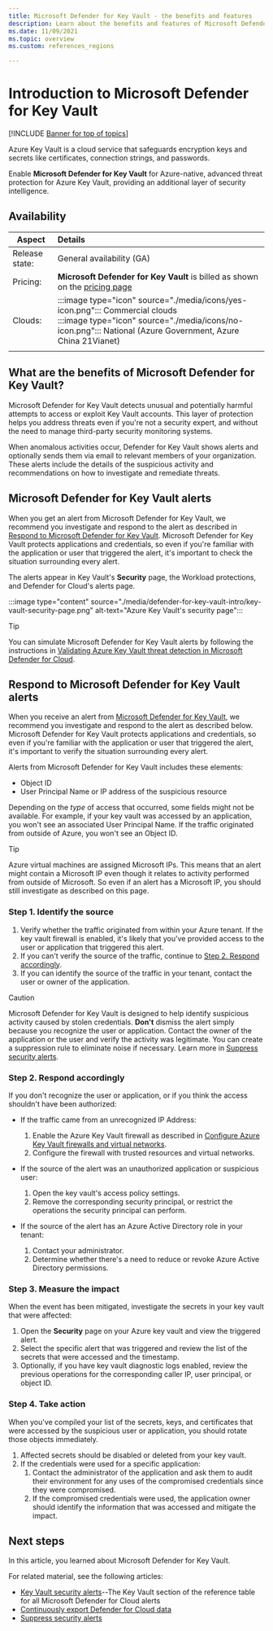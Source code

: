 ```yaml
---
title: Microsoft Defender for Key Vault - the benefits and features
description: Learn about the benefits and features of Microsoft Defender for Key Vault.
ms.date: 11/09/2021
ms.topic: overview
ms.custom: references_regions

---
```


# Introduction to Microsoft Defender for Key Vault

[!INCLUDE [Banner for top of topics](./includes/banner.md)]

Azure Key Vault is a cloud service that safeguards encryption keys and secrets like certificates, connection strings, and passwords. 

Enable **Microsoft Defender for Key Vault** for Azure-native, advanced threat protection for Azure Key Vault, providing an additional layer of security intelligence. 

## Availability

|Aspect|Details|
|----|:----|
|Release state:|General availability (GA)|
|Pricing:|**Microsoft Defender for Key Vault** is billed as shown on the [pricing page](https://azure.microsoft.com/pricing/details/security-center/)|
|Clouds:|:::image type="icon" source="./media/icons/yes-icon.png"::: Commercial clouds<br>:::image type="icon" source="./media/icons/no-icon.png"::: National (Azure Government, Azure China 21Vianet)|
|||

## What are the benefits of Microsoft Defender for Key Vault?

Microsoft Defender for Key Vault detects unusual and potentially harmful attempts to access or exploit Key Vault accounts. This layer of protection helps you address threats even if you're not a security expert, and without the need to manage third-party security monitoring systems.

When anomalous activities occur, Defender for Key Vault shows alerts and optionally sends them via email to relevant members of your organization. These alerts include the details of the suspicious activity and recommendations on how to investigate and remediate threats. 

## Microsoft Defender for Key Vault alerts
When you get an alert from Microsoft Defender for Key Vault, we recommend you investigate and respond to the alert as described in [Respond to Microsoft Defender for Key Vault](defender-for-key-vault-usage.md). Microsoft Defender for Key Vault protects applications and credentials, so even if you're familiar with the application or user that triggered the alert, it's important to check the situation surrounding every alert.

The alerts appear in Key Vault's **Security** page, the Workload protections, and Defender for Cloud's alerts page.

:::image type="content" source="./media/defender-for-key-vault-intro/key-vault-security-page.png" alt-text="Azure Key Vault's security page":::


> [!TIP]
> You can simulate Microsoft Defender for Key Vault alerts by following the instructions in [Validating Azure Key Vault threat detection in Microsoft Defender for Cloud](https://techcommunity.microsoft.com/t5/azure-security-center/validating-azure-key-vault-threat-detection-in-azure-security/ba-p/1220336).


## Respond to Microsoft Defender for Key Vault alerts
When you receive an alert from [Microsoft Defender for Key Vault](defender-for-key-vault-introduction.md), we recommend you investigate and respond to the alert as described below. Microsoft Defender for Key Vault protects applications and credentials, so even if you're familiar with the application or user that triggered the alert, it's important to verify the situation surrounding every alert.  

Alerts from Microsoft Defender for Key Vault includes these elements:

- Object ID
- User Principal Name or IP address of the suspicious resource 

Depending on the *type* of access that occurred, some fields might not be available. For example, if your key vault was accessed by an application, you won't see an associated User Principal Name. If the traffic originated from outside of Azure, you won't see an Object ID.

> [!TIP]
> Azure virtual machines are assigned Microsoft IPs. This means that an alert might contain a Microsoft IP even though it relates to activity performed from outside of Microsoft. So even if an alert has a Microsoft IP, you should still investigate as described on this page.

### Step 1. Identify the source

1. Verify whether the traffic originated from within your Azure tenant. If the key vault firewall is enabled, it's likely that you've provided access to the user or application that triggered this alert.
1. If you can't verify the source of the traffic, continue to [Step 2. Respond accordingly](#step-2-respond-accordingly).
1. If you can identify the source of the traffic in your tenant, contact the user or owner of the application. 

> [!CAUTION]
> Microsoft Defender for Key Vault is designed to help identify suspicious activity caused by stolen credentials. **Don't** dismiss the alert simply because you recognize the user or application. Contact the owner of the application or the user and verify the activity was legitimate. You can create a suppression rule to eliminate noise if necessary. Learn more in [Suppress security alerts](alerts-suppression-rules.md).


### Step 2. Respond accordingly 
If you don't recognize the user or application, or if you think the access shouldn't have been authorized:

- If the traffic came from an unrecognized IP Address:
    1. Enable the Azure Key Vault firewall as described in [Configure Azure Key Vault firewalls and virtual networks](../key-vault/general/network-security.md).
    1. Configure the firewall with trusted resources and virtual networks.

- If the source of the alert was an unauthorized application or suspicious user:
    1. Open the key vault's access policy settings.
    1. Remove the corresponding security principal, or restrict the operations the security principal can perform.  

- If the source of the alert has an Azure Active Directory role in your tenant:
    1. Contact your administrator.
    1. Determine whether there's a need to reduce or revoke Azure Active Directory permissions.

### Step 3. Measure the impact
When the event has been mitigated, investigate the secrets in your key vault that were affected:
1. Open the **Security** page on your Azure key vault and view the triggered alert.
1. Select the specific alert that was triggered and review the list of the secrets that were accessed and the timestamp.
1. Optionally, if you have key vault diagnostic logs enabled, review the previous operations for the corresponding caller IP, user principal, or object ID.  

### Step 4. Take action 
When you've compiled your list of the secrets, keys, and certificates that were accessed by the suspicious user or application, you should rotate those objects immediately.

1. Affected secrets should be disabled or deleted from your key vault.
1. If the credentials were used for a specific application:
    1. Contact the administrator of the application and ask them to audit their environment for any uses of the compromised credentials since they were compromised.
    1. If the compromised credentials were used, the application owner should identify the information that was accessed and mitigate the impact.

## Next steps

In this article, you learned about Microsoft Defender for Key Vault.

For related material, see the following articles: 

- [Key Vault security alerts](alerts-reference.md#alerts-azurekv)--The Key Vault section of the reference table for all Microsoft Defender for Cloud alerts
- [Continuously export Defender for Cloud data](continuous-export.md)
- [Suppress security alerts](alerts-suppression-rules.md)
